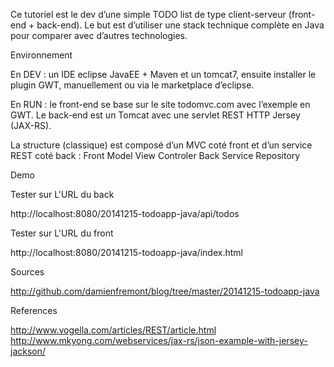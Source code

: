 Ce tutoriel est le dev d’une simple TODO list de type client-serveur (front-end + back-end). Le but est d’utiliser une stack technique complète en Java pour comparer avec d’autres technologies.

Environnement

En DEV : un IDE eclipse JavaEE + Maven et un tomcat7, ensuite installer le plugin GWT, manuellement ou via le marketplace d’eclipse.

En RUN : le front-end se base sur le site todomvc.com avec l’exemple en GWT. Le back-end est un Tomcat avec une servlet REST HTTP Jersey (JAX-RS).

La structure (classique) est composé d’un MVC coté front et d’un service REST coté back :
Front
Model
View
Controler
Back
Service
Repository

Demo

Tester sur L'URL du back

http://localhost:8080/20141215-todoapp-java/api/todos

Tester sur L'URL du front

http://localhost:8080/20141215-todoapp-java/index.html

Sources

http://github.com/damienfremont/blog/tree/master/20141215-todoapp-java

References

http://www.vogella.com/articles/REST/article.html
http://www.mkyong.com/webservices/jax-rs/json-example-with-jersey-jackson/
